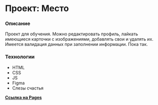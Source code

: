 # Проект: Место

### Описание

Проект для обучения.
Можно редактировать профиль, лайкать имеющиеся карточки с изображениями, добавлять свои и удалять их. Имеется валидация данных при заполнении информации.
Пока так.

### Технологии

* HTML
* CSS
* JS
* Figma
* Слезы счастья

[**Ссылка на Pages**](https://nikcet.github.io/mesto/)
